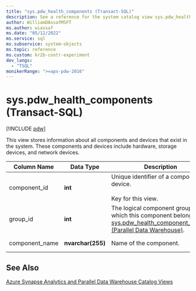 ```yaml
---
title: "sys.pdw_health_components (Transact-SQL)"
description: See a reference for the system catalog view sys.pdw_health_components (Transact-SQL) for Analytics Platform System.
author: WilliamDAssafMSFT
ms.author: wiassaf
ms.date: "05/12/2022"
ms.service: sql
ms.subservice: system-objects
ms.topic: reference
ms.custom: kr2b-contr-experiment
dev_langs:
  - "TSQL"
monikerRange: ">=aps-pdw-2016"
---
```

# sys.pdw_health_components (Transact-SQL)
[!INCLUDE [pdw](../../includes/applies-to-version/pdw.md)]

This view stores information about all components and devices that exist in the system. These components and devices include hardware, storage devices, and network devices.

|Column Name|Data Type|Description|Range|
|-----------------|---------------|-----------------|-----------|
|component_id|**int**|Unique identifier of a component or device.<br /><br /> Key for this view.|NOT NULL|
|group_id|**int**|The logical component group to which this component belongs. See [sys.pdw_health_component_groups (Parallel Data Warehouse)](../../relational-databases/system-catalog-views/sys-pdw-health-component-groups-transact-sql.md).|NOT NULL|
|component_name|**nvarchar(255)**|Name of the component.|NOT NULL|  
  
## See Also  
 [Azure Synapse Analytics and Parallel Data Warehouse Catalog Views](../../relational-databases/system-catalog-views/sql-data-warehouse-and-parallel-data-warehouse-catalog-views.md)  
  
  
